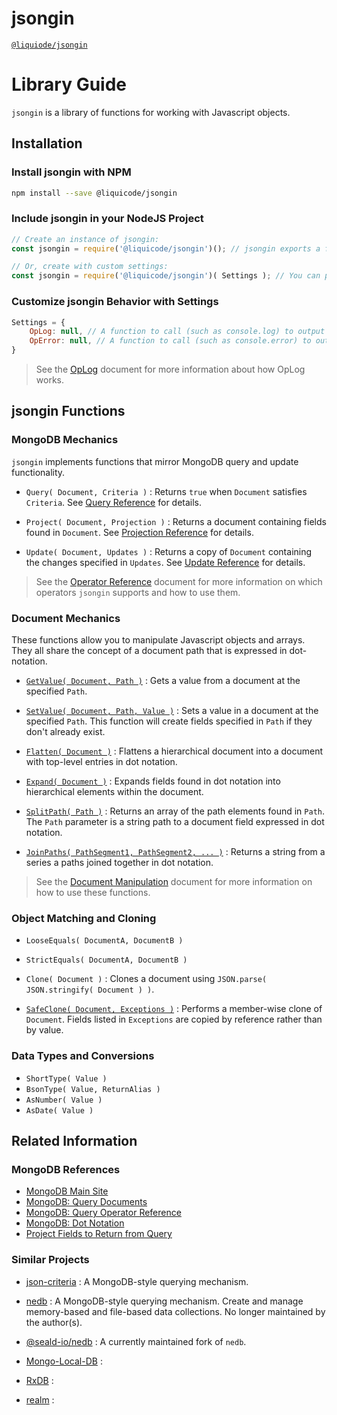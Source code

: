 # jsongin
[`@liquiode/jsongin`](https://github.com/liquicode/jsongin)


# Library Guide

`jsongin` is a library of functions for working with Javascript objects.


Installation
---------------------------------------------------------------------


### Install jsongin with NPM

```bash
npm install --save @liquicode/jsongin
```


### Include jsongin in your NodeJS Project

```js
// Create an instance of jsongin:
const jsongin = require('@liquicode/jsongin')(); // jsongin exports a function to call.

// Or, create with custom settings:
const jsongin = require('@liquicode/jsongin')( Settings ); // You can pass a Settings parameter.
```


### Customize jsongin Behavior with Settings

```js
Settings = {
	OpLog: null, // A function to call (such as console.log) to output OpLog messages.
	OpError: null, // A function to call (such as console.error) to output OpError messages.
}
```
> See the [OpLog](OpLog.md) document for more information about how OpLog works.


jsongin Functions
---------------------------------------------------------------------


### MongoDB Mechanics

`jsongin` implements functions that mirror MongoDB query and update functionality.

- `Query( Document, Criteria )`
  : Returns `true` when `Document` satisfies `Criteria`.
  See [Query Reference](guides/Query%20Reference.md) for details.

- `Project( Document, Projection )`
  : Returns a document containing fields found in `Document`.
  See [Projection Reference](guides/Projection%20Reference.md) for details.

- `Update( Document, Updates )`
  : Returns a copy of `Document` containing the changes specified in `Updates`.
  See [Update Reference](guides/Update%20Reference.md) for details.

> See the [Operator Reference](guides/Operator%20Reference.md) document for more information on which
  operators `jsongin` supports and how to use them.


### Document Mechanics

These functions allow you to manipulate Javascript objects and arrays.
They all share the concept of a document path that is expressed in dot-notation.

- [`GetValue( Document, Path )`](guides/jsongin/GetValue.md)
  : Gets a value from a document at the specified `Path`.

- [`SetValue( Document, Path, Value )`](guides/jsongin/SetValue.md)
  : Sets a value in a document at the specified `Path`.
  This function will create fields specified in `Path` if they don't already exist.

- [`Flatten( Document )`](guides/jsongin/Flatten.md)
  : Flattens a hierarchical document into a document with top-level entries in dot notation.

- [`Expand( Document )`](guides/jsongin/Expand.md)
  : Expands fields found in dot notation into hierarchical elements within the document.

- [`SplitPath( Path )`](guides/jsongin/SplitPath.md)
  : Returns an array of the path elements found in `Path`.
  The `Path` parameter is a string path to a document field expressed in dot notation.

- [`JoinPaths( PathSegment1, PathSegment2, ... )`](guides/jsongin/JoinPaths.md)
  : Returns a string from a series a paths joined together in dot notation.

> See the [Document Manipulation](guides/Document%20Manipulation.md) document for more information on how to use these functions.


### Object Matching and Cloning

- `LooseEquals( DocumentA, DocumentB )`

- `StrictEquals( DocumentA, DocumentB )`

- `Clone( Document )`
  : Clones a document using `JSON.parse( JSON.stringify( Document ) )`.

- [`SafeClone( Document, Exceptions )`](guides/jsongin/SafeClone.md)
  : Performs a member-wise clone of `Document`.
  Fields listed in `Exceptions` are copied by reference rather than by value.


### Data Types and Conversions

- `ShortType( Value )`
- `BsonType( Value, ReturnAlias )`
- `AsNumber( Value )`
- `AsDate( Value )`


Related Information
---------------------------------------------------------------------

### MongoDB References

- [MongoDB Main Site](https://www.mongodb.com/)
- [MongoDB: Query Documents](https://www.mongodb.com/docs/manual/tutorial/query-documents/)
- [MongoDB: Query Operator Reference](https://www.mongodb.com/docs/manual/reference/operator/query/)
- [MongoDB: Dot Notation](https://www.mongodb.com/docs/manual/core/document/#std-label-document-dot-notation)
- [Project Fields to Return from Query](https://www.mongodb.com/docs/manual/tutorial/project-fields-from-query-results/)


### Similar Projects

- [json-criteria](https://www.npmjs.com/package/json-criteria) :
	A MongoDB-style querying mechanism.

- [nedb](https://www.npmjs.com/package/nedb) : 
	A MongoDB-style querying mechanism.
	Create and manage memory-based and file-based data collections.
	No longer maintained by the author(s).

- [@seald-io/nedb](https://www.npmjs.com/package/@seald-io/nedb) : 
	A currently maintained fork of `nedb`.

- [Mongo-Local-DB](https://www.npmjs.com/package/mongo-local-db) :

- [RxDB](https://www.npmjs.com/package/rxdb) :

- [realm](https://www.npmjs.com/package/realm) :

